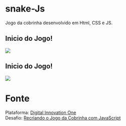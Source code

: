 # snake-Js
Jogo da cobrinha desenvolvido em Html, CSS e JS.
<br>
## Inicio do Jogo!
![](https://apportalpe.000webhostapp.com/github-diego/Inicia.png)
<br>
## Inicio do Jogo!
![](https://apportalpe.000webhostapp.com/github-diego/final.png)

# Fonte

<p align="left">
    Plataforma: <a href="https://web.digitalinnovation.one/home" rel="nofollow">Digital Innovation One</a> <br> 
    Desafio: <a href="https://web.digitalinnovation.one/course/desafio-pratico-recriando-o-jogo-da-cobrinha-com-javascript/learning/66d83831-bae1-45f7-b2ea-af7d64d5d4f5?back=/track/desenvolvedor-front-end-reactjs&amp;bootcamp_id=abf8f19f-691b-4dac-a14a-11ddcf3a14cd" rel="nofollow">Recriando o Jogo da Cobrinha com JavaScript</a>
  </p>
